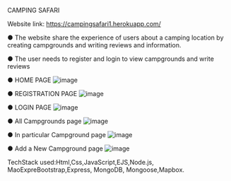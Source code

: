 CAMPING SAFARI

Website link: https://campingsafari1.herokuapp.com/

● The website  share the experience of  users about a camping location by creating campgrounds and writing  reviews and information.

● The user needs to register and login to view campgrounds and write reviews

● HOME PAGE
![image](https://user-images.githubusercontent.com/87582335/197168022-4a04f52d-531f-4a61-90e8-130ee21677d7.png)

● REGISTRATION PAGE
![image](https://user-images.githubusercontent.com/87582335/197168247-b7985c8d-49bc-4b87-8047-d3582b52cf37.png)

● LOGIN PAGE
![image](https://user-images.githubusercontent.com/87582335/197168399-bc152b62-fe4a-40f8-ba83-1f66aed2aa9c.png)

● All Campgrounds page
![image](https://user-images.githubusercontent.com/87582335/197168747-0b467423-8d3d-4966-a65e-7945a4656f67.png)

● In particular Campground page
![image](https://user-images.githubusercontent.com/87582335/197168990-cab50adf-0c8e-4a82-8b7f-af0cd26acac4.png)

● Add a New Campground page
![image](https://user-images.githubusercontent.com/87582335/197169171-ff83705d-3109-4d40-ba6f-bcc69d6a2fa2.png)

TechStack used:Html,Css,JavaScript,EJS,Node.js, MaoExpreBootstrap,Express, MongoDB, Mongoose,Mapbox.
